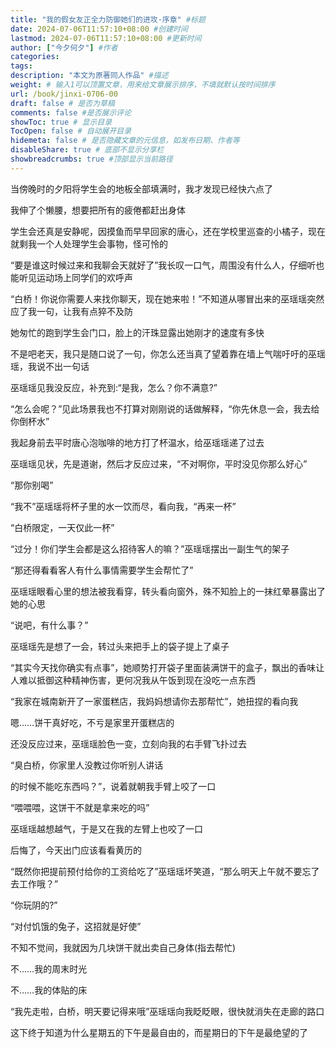 ```yaml
---
title: "我的假女友正全力防御她们的进攻·序章" #标题
date: 2024-07-06T11:57:10+08:00 #创建时间
lastmod: 2024-07-06T11:57:10+08:00 #更新时间
author: ["今夕何夕"] #作者
categories:
tags:
description: "本文为原著同人作品" #描述
weight: # 输入1可以顶置文章，用来给文章展示排序，不填就默认按时间排序
url: /book/jinxi-0706-00
draft: false # 是否为草稿
comments: false #是否展示评论
showToc: true # 显示目录
TocOpen: false # 自动展开目录
hidemeta: false # 是否隐藏文章的元信息，如发布日期、作者等
disableShare: true # 底部不显示分享栏
showbreadcrumbs: true #顶部显示当前路径
---
```

当傍晚时的夕阳将学生会的地板全部填满时，我才发现已经快六点了

我伸了个懒腰，想要把所有的疲倦都赶出身体

学生会还真是安静呢，因摸鱼而早早回家的唐心，还在学校里巡查的小橘子，现在就剩我一个人处理学生会事物，怪可怜的

“要是谁这时候过来和我聊会天就好了”我长叹一口气，周围没有什么人，仔细听也能听见运动场上同学们的欢呼声

“白桥！你说你需要人来找你聊天，现在她来啦！”不知道从哪冒出来的巫瑶瑶突然应了我一句，让我有点猝不及防

她匆忙的跑到学生会门口，脸上的汗珠显露出她刚才的速度有多快

不是吧老天，我只是随口说了一句，你怎么还当真了望着靠在墙上气喘吁吁的巫瑶瑶，我说不出一句话

巫瑶瑶见我没反应，补充到:“是我，怎么？你不满意?”

“怎么会呢？”见此场景我也不打算对刚刚说的话做解释，“你先休息一会，我去给你倒杯水”

我起身前去平时唐心泡咖啡的地方打了杯温水，给巫瑶瑶递了过去

巫瑶瑶见状，先是道谢，然后才反应过来，“不对啊你，平时没见你那么好心”

“那你别喝”

“我不”巫瑶瑶将杯子里的水一饮而尽，看向我，“再来一杯”

“白桥限定，一天仅此一杯”

“过分！你们学生会都是这么招待客人的嘛？”巫瑶瑶摆出一副生气的架子

“那还得看看客人有什么事情需要学生会帮忙了”

巫瑶瑶眼看心里的想法被我看穿，转头看向窗外，殊不知脸上的一抹红晕暴露出了她的心思

“说吧，有什么事？”

巫瑶瑶先是想了一会，转过头来把手上的袋子提上了桌子

“其实今天找你确实有点事”，她顺势打开袋子里面装满饼干的盒子，飘出的香味让人难以抵御这种精神伤害，更何况我从午饭到现在没吃一点东西

“我家在城南新开了一家蛋糕店，我妈妈想请你去那帮忙”，她扭捏的看向我

嗯……饼干真好吃，不亏是家里开蛋糕店的

还没反应过来，巫瑶瑶脸色一变，立刻向我的右手臂飞扑过去

“臭白桥，你家里人没教过你听别人讲话

的时候不能吃东西吗？”，说着就朝我手臂上咬了一口

“喂喂喂，这饼干不就是拿来吃的吗”

巫瑶瑶越想越气，于是又在我的左臂上也咬了一口

后悔了，今天出门应该看看黄历的

“既然你把提前预付给你的工资给吃了”巫瑶瑶坏笑道，“那么明天上午就不要忘了去工作哦？”

“你玩阴的?”

“对付饥饿的兔子，这招就是好使”

不知不觉间，我就因为几块饼干就出卖自己身体(指去帮忙)

不……我的周末时光

不……我的体贴的床

“我先走啦，白桥，明天要记得来哦”巫瑶瑶向我眨眨眼，很快就消失在走廊的路口

这下终于知道为什么星期五的下午是最自由的，而星期日的下午是最绝望的了
